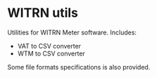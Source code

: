# WITRN utils
Utilities for WITRN Meter software. Includes:
* VAT to CSV converter
* WTM to CSV converter

Some file formats specifications is also provided.